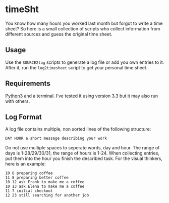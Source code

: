 timeSht
=======

You know how many hours you worked last month but forgot to write a time sheet? So here is a small collection of scripts who collect information from different sources and guess the original time sheet.

Usage
-----
Use the `SOURCE2log` scripts to generate a log file or add you own entries to it. After it, run the `log2timesheet` script to get your personal time sheet.

Requirements
------------
[Python3](http://www.python.org) and a terminal. I've tested it using version 3.3 but it may also run with others.

Log Format
----------
A log file contains multiple, non sorted lines of the following structure:

    DAY HOUR a short message describing your work

Do not use multiple spaces to seperate words, day and hour. The range of days is 1-28/29/30/31, the range of hours is 1-24. When collecting entries, put them into the hour you finish the described task. For the visual thinkers, here is an example:

    10 8 preparing coffee
    11 8 preparing better coffee
    10 12 ask Frank to make me a coffee
    10 13 ask Elena to make me a coffee
    11 7 initial checkout
    12 23 still searching for another job

